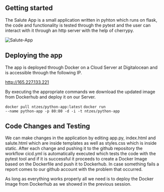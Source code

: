 ## Getting started

The Salute App is a small application written in pyhton which runs on flask, the code and functionality is tested through the pytest and the user can interact with it through an http server with the help of cherrypy. 

![Salute-App](https://github.com/ntzes/python-app/assets/50707431/17db8fb5-3216-4f72-8f2b-9d562ae66b0d)


## Deploying the app

The app is deployed through Docker on a Cloud Server at Digitalocean and is accessible through the following IP.

http://165.227.133.221

By executing the appropriate commands we download the updated image from Dockerhub and deploy it on our Server.

<code>docker pull ntzes/python-app:latest</code>
<code>docker run --name python-app -p 80:80 -d -i -t ntzes/python-app</code>


## Code Changes and Testing

We can make changes in the application by editing app.py, index.html and salute.html which are inside templates as well as styles.css which is inside static. 
After each change and pushing it to the github repository the workflow cicd.yml is automatically executed which tests the code with the pytest tool and if it is successful it proceeds to create a Docker Image based on the Dockerfile and push it to Dockerhub. 
In case something fails a report comes to our github account with the problem that occurred.

As long as everything works properly all we need is to deploy the Docker Image from Dockerhub as we showed in the previous session.
